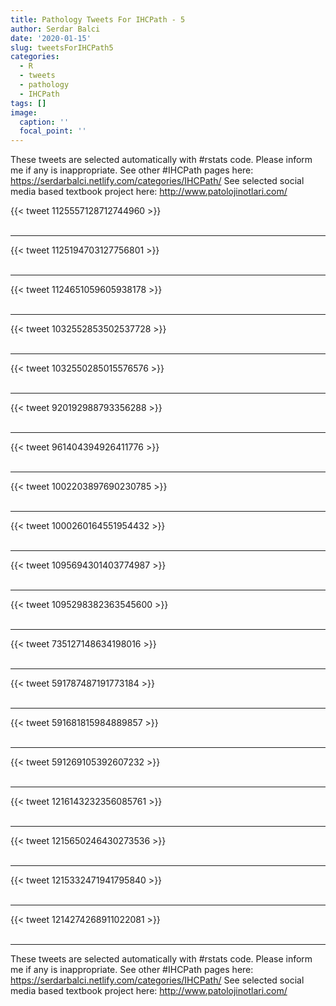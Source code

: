 ```yaml
---
title: Pathology Tweets For IHCPath - 5
author: Serdar Balci
date: '2020-01-15'
slug: tweetsForIHCPath5
categories:
  - R
  - tweets
  - pathology
  - IHCPath
tags: []
image:
  caption: ''
  focal_point: ''
---
```



These tweets are selected automatically with #rstats code. Please inform me if any is inappropriate.
See other #IHCPath pages here: https://serdarbalci.netlify.com/categories/IHCPath/ 
See selected social media based textbook project here: http://www.patolojinotlari.com/

{{< tweet 1125557128712744960 >}}
<br>
<br>
<hr>
{{< tweet 1125194703127756801 >}}
<br>
<br>
<hr>
{{< tweet 1124651059605938178 >}}
<br>
<br>
<hr>
{{< tweet 1032552853502537728 >}}
<br>
<br>
<hr>
{{< tweet 1032550285015576576 >}}
<br>
<br>
<hr>
{{< tweet 920192988793356288 >}}
<br>
<br>
<hr>
{{< tweet 961404394926411776 >}}
<br>
<br>
<hr>
{{< tweet 1002203897690230785 >}}
<br>
<br>
<hr>
{{< tweet 1000260164551954432 >}}
<br>
<br>
<hr>
{{< tweet 1095694301403774987 >}}
<br>
<br>
<hr>
{{< tweet 1095298382363545600 >}}
<br>
<br>
<hr>
{{< tweet 735127148634198016 >}}
<br>
<br>
<hr>
{{< tweet 591787487191773184 >}}
<br>
<br>
<hr>
{{< tweet 591681815984889857 >}}
<br>
<br>
<hr>
{{< tweet 591269105392607232 >}}
<br>
<br>
<hr>
{{< tweet 1216143232356085761 >}}
<br>
<br>
<hr>
{{< tweet 1215650246430273536 >}}
<br>
<br>
<hr>
{{< tweet 1215332471941795840 >}}
<br>
<br>
<hr>
{{< tweet 1214274268911022081 >}}
<br>
<br>
<hr>


These tweets are selected automatically with #rstats code. Please inform me if any is inappropriate.
See other #IHCPath pages here: https://serdarbalci.netlify.com/categories/IHCPath/ 
See selected social media based textbook project here: http://www.patolojinotlari.com/
